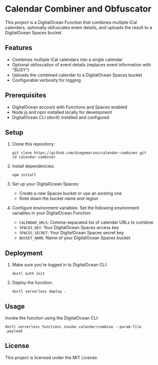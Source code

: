 # Calendar Combiner and Obfuscator

This project is a DigitalOcean Function that combines multiple iCal calendars, optionally obfuscates event details, and uploads the result to a DigitalOcean Spaces bucket.

## Features

- Combines multiple iCal calendars into a single calendar
- Optional obfuscation of event details (replaces event information with "BUSY")
- Uploads the combined calendar to a DigitalOcean Spaces bucket
- Configurable verbosity for logging

## Prerequisites

- DigitalOcean account with Functions and Spaces enabled
- Node.js and npm installed locally for development
- DigitalOcean CLI (doctl) installed and configured

## Setup

1. Clone this repository:
   ```
   git clone https://github.com/diegomarino/calendar-combiner.git
   cd calendar-combiner
   ```

2. Install dependencies:
   ```
   npm install
   ```

3. Set up your DigitalOcean Spaces:
   - Create a new Spaces bucket or use an existing one
   - Note down the bucket name and region

4. Configure environment variables:
   Set the following environment variables in your DigitalOcean Function:
   - `CALENDAR_URLS`: Comma-separated list of calendar URLs to combine
   - `SPACES_KEY`: Your DigitalOcean Spaces access key
   - `SPACES_SECRET`: Your DigitalOcean Spaces secret key
   - `BUCKET_NAME`: Name of your DigitalOcean Spaces bucket

## Deployment

1. Make sure you're logged in to DigitalOcean CLI:
   ```
   doctl auth init
   ```

2. Deploy the function:
   ```
   doctl serverless deploy .
   ```

## Usage

Invoke the function using the DigitalOcean CLI:

```
doctl serverless functions invoke calendar/combine --param-file .payload
```

## License

This project is licensed under the MIT License.

